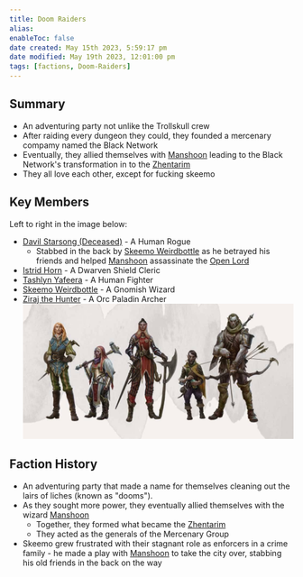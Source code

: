 ```yaml
---
title: Doom Raiders
alias: 
enableToc: false
date created: May 15th 2023, 5:59:17 pm
date modified: May 19th 2023, 12:01:00 pm
tags: [factions, Doom-Raiders]
---
```

## Summary
- An adventuring party not unlike the Trollskull crew
- After raiding every dungeon they could, they founded a mercenary compamy named the Black Network
- Eventually, they allied themselves with [Manshoon](../NPCs/Manshoon.md) leading to the Black Network's transformation in to the [Zhentarim](Zhentarim.md)
- They all love each other, except for fucking skeemo

## Key Members
Left to right in the image below:
- [Davil Starsong (Deceased)](NPCs/Davil%20Starsong%20(Deceased).md) - A Human Rogue
	- Stabbed in the back by [Skeemo Weirdbottle](../NPCs/Skeemo%20Weirdbottle.md) as he betrayed his friends and helped [Manshoon](../NPCs/Manshoon.md) assassinate the [Open Lord](Closed%20Lords%20of%20Waterdeep.md)
- [Istrid Horn](../NPCs/Istrid%20Horn.md) - A Dwarven Shield Cleric
- [Tashlyn Yafeera](../NPCs/Tashlyn%20Yafeera.md) - A Human Fighter
- [Skeemo Weirdbottle](../NPCs/Skeemo%20Weirdbottle.md) - A Gnomish Wizard
- [Ziraj the Hunter](../NPCs/Ziraj%20the%20Hunter.md) - A Orc Paladin Archer
![Doom Raiders](../attachments/Doom%20Raiders.png)

## Faction History
- An adventuring party that made a name for themselves cleaning out the lairs of liches (known as "dooms").
- As they sought more power, they eventually allied themselves with the wizard [Manshoon](../NPCs/Manshoon.md)
	- Together, they formed what became the [Zhentarim](Zhentarim.md)
	- They acted as the generals of the Mercenary Group
- Skeemo grew frustrated with their stagnant role as enforcers in a crime family - he made a play with [Manshoon](../NPCs/Manshoon.md) to take the city over, stabbing his old friends in the back on the way
